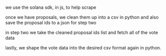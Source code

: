 we use the solana sdk, in js, to help scrape

once we have proposals, we clean them up into a csv in python and also save the proposal ids to a json for step two

in step two we take the cleaned proposal ids list and fetch all of the vote data

lastly, we shape the vote data into the desired csv format again in python.